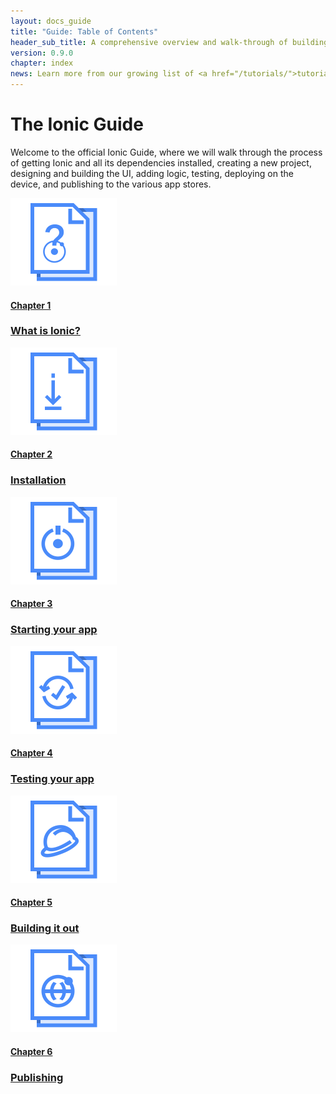 ```yaml
---
layout: docs_guide
title: "Guide: Table of Contents"
header_sub_title: A comprehensive overview and walk-through of building with Ionic
version: 0.9.0
chapter: index
news: Learn more from our growing list of <a href="/tutorials/">tutorials</a>
---
```


<h1>The Ionic Guide</h1>

<p class="subheading">
  Welcome to the official Ionic Guide, where we will walk through the process of getting Ionic and all its dependencies installed, creating a new project, designing and building the UI, adding logic, testing, deploying on the device, and publishing to the various app stores.
</p>

<div class="row docs-home-row">
  <div class="col-sm-4">
    <a href="/docs/guide/preface.html">
      <img src="/img/docs/symbols/guide/guide-what-symbol@2x.png" width="170" height="140">
      <h4>Chapter 1</h4>
      <h3>What is Ionic?</h3>
    </a>
  </div>

  <div class="col-sm-4">
    <a href="/docs/guide/installation.html">
      <img src="/img/docs/symbols/guide/guide-installation-symbol@2x.png" width="170" height="140">
      <h4>Chapter 2</h4>
      <h3>Installation</h3>
    </a>
  </div>

  <div class="col-sm-4">
    <a href="/docs/guide/starting.html">
      <img src="/img/docs/symbols/guide/guide-starting-symbol@2x.png" width="170" height="140">
      <h4>Chapter 3</h4>
      <h3>Starting your app</h3>
    </a>
  </div>
</div>

<div class="row docs-home-row">
  <div class="col-sm-4">
    <a href="/docs/guide/testing.html">
      <img src="/img/docs/symbols/guide/guide-testing-symbol@2x.png" width="170" height="140">
      <h4>Chapter 4</h4>
      <h3>Testing your app</h3>
    </a>
  </div>
  <div class="col-sm-4">
    <a href="/docs/guide/building.html">
      <img src="/img/docs/symbols/guide/guide-building-symbol@2x.png" width="170" height="140">
      <h4>Chapter 5</h4>
      <h3>Building it out</h3>
    </a>
  </div>

  <div class="col-sm-4">
    <a href="/docs/guide/publishing.html">
      <img src="/img/docs/symbols/guide/guide-publishing-symbol@2x.png" width="170" height="140">
      <h4>Chapter 6</h4>
      <h3>Publishing</h3>
    </a>
  </div>

  <div class="col-sm-4">
  </div>
</div>
